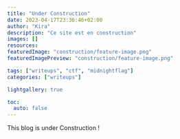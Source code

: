 ```yaml
---
title: "Under Construction"
date: 2023-04-17T23:36:46+02:00
author: "Kira"
description: "Ce site est en construction"
images: []
resources:
featuredImage: "construction/feature-image.png"
featuredImagePreview: "construction/feature-image.png"

tags: ["writeups", "ctf", "midnightflag"]
categories: ["writeups"]

lightgallery: true

toc:
  auto: false
---
```


This blog is under Construction !